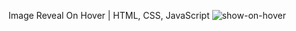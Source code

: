 Image Reveal On Hover | HTML, CSS, JavaScript
![show-on-hover](https://github.com/gnulitskaya/reveal-on-hover/assets/63544167/d1264a8c-385e-44ee-91ec-37ef20cb3544)
